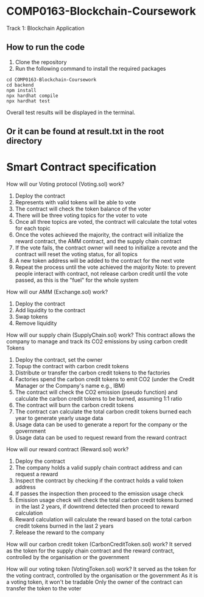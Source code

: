 # COMP0163-Blockchain-Coursework
Track 1: Blockchain Application

## How to run the code
1. Clone the repository
2. Run the following command to install the required packages
```
cd COMP0163-Blockchain-Coursework
cd backend
npm install
npx hardhat compile
npx hardhat test
```
Overall test results will be displayed in the terminal.

## Or it can be found at result.txt in the root directory


# Smart Contract specification
How will our Voting protocol (Voting.sol) work?
1. Deploy the contract
2. Represents with valid tokens will be able to vote
3. The contract will check the token balance of the voter
4. There will be three voting topics for the voter to vote
5. Once all three topics are voted, the contract will calculate the total votes for each topic
6. Once the votes achieved the majority, the contract will initialize the reward contract, the AMM contract, and the supply chain contract
7. If the vote fails, the contract owner will need to initialize a revote and the contract will reset the voting status, for all topics
8. A new token address will be added to the contract for the next vote
9. Repeat the process until the vote achieved the majority
Note: to prevent people interact with contract, not release carbon credit until the vote passed, as this is the "fuel" for the whole system

How will our AMM (Exchange.sol) work?
1. Deploy the contract
2. Add liquidity to the contract
3. Swap tokens
4. Remove liquidity

How will our supply chain (SupplyChain.sol) work?
This contract allows the company to manage and track its CO2 emissions by using carbon credit Tokens
1. Deploy the contract, set the owner
2. Topup the contract with carbon credit tokens
3. Distribute or transfer the carbon credit tokens to the factories 
4. Factories spend the carbon credit tokens to emit CO2 (under the Credit Manager or the Company's name e.g., IBM)
5. The contract will check the CO2 emission (pseudo function) and calculate the carbon credit tokens to be burned, assuming 1:1 ratio
6. The contract will burn the carbon credit tokens
7. The contract can calculate the total carbon credit tokens burned each year to generate yearly usage data
8. Usage data can be used to generate a report for the company or the government
9. Usage data can be used to request reward from the reward contract

How will our reward contract (Reward.sol) work?
1. Deploy the contract
2. The company holds a valid supply chain contract address and can request a reward
3. Inspect the contract by checking if the contract holds a valid token address
4. If passes the inspection then proceed to the emission usage check
5. Emission usage check will check the total carbon credit tokens burned in the last 2 years, if downtrend detected then proceed to reward calculation
6. Reward calculation will calculate the reward based on the total carbon credit tokens burned in the last 2 years
7. Release the reward to the company

How will our carbon credit token (CarbonCreditToken.sol) work?
It served as the token for the supply chain contract and the reward contract, controlled by the organisation or the government

How will our voting token (VotingToken.sol) work?
It served as the token for the voting contract, controlled by the organisation or the government
As it is a voting token, it won't be tradable
Only the owner of the contract can transfer the token to the voter

